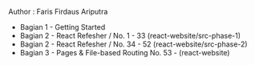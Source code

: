 Author : Faris Firdaus Ariputra

- Bagian 1 - Getting Started
- Bagian 2 - React Refesher / No. 1 - 33 (react-website/src-phase-1)
- Bagian 2 - React Refesher / No. 34 - 52 (react-website/src-phase-2)
- Bagian 3 - Pages & File-based Routing No. 53 - (react-website)